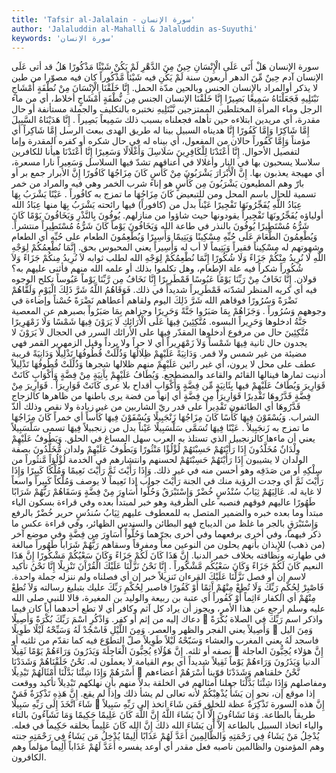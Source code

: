 ```yaml
---
title: 'Tafsir al-Jalalain - سورة الإنسان'
author: 'Jalaluddin al-Mahalli & Jalaluddin as-Suyuthi'
keywords: 'سورة الإنسان'
---
```


سورة الإنسان
هَلْ أَتَى عَلَى الْإِنْسَانِ حِينٌ مِنَ الدَّهْرِ لَمْ يَكُنْ شَيْئًا مَذْكُورًا
هَلُ
قد
أتى عَلَى الإنسان
آدم
حِينٌ مِّنَ الدهر
أربعون سنة
لَمْ يَكُنِ
فيه
شَيْئاً مَّذْكُوراً
كان فيه مصوّرا من طين لا يذكر أوالمراد بالإِنسان الجنس وبالحين مدّة الحمل.
إِنَّا خَلَقْنَا الْإِنْسَانَ مِنْ نُطْفَةٍ أَمْشَاجٍ نَبْتَلِيهِ فَجَعَلْنَاهُ سَمِيعًا بَصِيرًا
إِنَّا خَلَقْنَا الإنسان
الجنس
مِن نُّطْفَةٍ أَمْشَاجٍ
أخلاط، أي من ماء الرجل وماء المرأة المختلطين الممتزجين
نَّبْتَلِيهِ
نختبره بالتكليف والجملة مستأنفة أو حال مقدرة، أي مريدين ابتلاءه حين تأهله
فجعلناه
بسبب ذلك
سَمِيعاً بَصِيراً
.
إِنَّا هَدَيْنَاهُ السَّبِيلَ إِمَّا شَاكِرًا وَإِمَّا كَفُورًا
إِنَّا هديناه السبيل
بينا له طريق الهدى ببعث الرسل
إِمَّا شَاكِراً
أي مؤمناً
وَإِمَّا كَفُوراً
حالان من المفعول، أي بيناه له في حال شكره أو كفره المقدرة وإما لتفصيل الأحوال.
إِنَّا أَعْتَدْنَا لِلْكَافِرِينَ سَلَاسِلَ وَأَغْلَالًا وَسَعِيرًا
إِنَّا أَعْتَدْنَا
هيأنا
للكافرين سلاسلا
يسحبون بها في النار
وأغلالا
في أعناقهم تشدّ فيها السلاسل
وَسَعِيراً
نارا مسعرة، أي مهيجة يعذبون بها.
إِنَّ الْأَبْرَارَ يَشْرَبُونَ مِنْ كَأْسٍ كَانَ مِزَاجُهَا كَافُورًا
إِنَّ الأبرار
جمع بر أو بارّ وهم المطيعون
يَشْرَبُونَ مِن كَأْسٍ
هو إناء شرب الخمر وهي فيه والمراد من خمر تسمية للحال باسم المحل ومن للتبعيض
كَانَ مِزَاجُهَا
ما تمزج به
كافُوراً
.
عَيْنًا يَشْرَبُ بِهَا عِبَادُ اللَّهِ يُفَجِّرُونَهَا تَفْجِيرًا
عَيْناً
بدل من (كافوراً) فيها رائحته
يَشْرَبُ بِهَا
منها
عِبَادُ الله
أولياؤه
يُفَجِّرُونَهَا تَفْجِيراً
يقودونها حيث شاؤوا من منازلهم.
يُوفُونَ بِالنَّذْرِ وَيَخَافُونَ يَوْمًا كَانَ شَرُّهُ مُسْتَطِيرًا
يُوفُونَ بالنذر
في طاعة الله
وَيَخَافُونَ يَوْماً كَانَ شَرُّهُ مُسْتَطِيراً
منتشراً.
وَيُطْعِمُونَ الطَّعَامَ عَلَى حُبِّهِ مِسْكِينًا وَيَتِيمًا وَأَسِيرًا
وَيُطْعِمُونَ الطعام على حُبِّهِ
أي الطعام وشهوتهم له
مِسْكِيناً
فقيراً
وَيَتِيماً
لا أب له
وَأَسِيراً
يعني المحبوس بحق.
إِنَّمَا نُطْعِمُكُمْ لِوَجْهِ اللَّهِ لَا نُرِيدُ مِنْكُمْ جَزَاءً وَلَا شُكُورًا
إِنَّمَا نُطْعِمُكُمْ لِوَجْهِ الله
لطلب ثوابه
لاَ نُرِيدُ مِنكُمْ جَزَاءً وَلاَ شُكُوراً
شكراً فيه علة الإِطعام، وهل تكلموا بذلك أو علمه الله منهم فأثنى عليهم به؟ قولان.
إِنَّا نَخَافُ مِنْ رَبِّنَا يَوْمًا عَبُوسًا قَمْطَرِيرًا
إِنَّا نَخَافُ مِن رَّبِّنَا يَوْماً عَبُوساً
تكلح الوجوه فيه أي كريه المنظر لشدّته
قَمْطَرِيراً
شديداً في ذلك.
فَوَقَاهُمُ اللَّهُ شَرَّ ذَلِكَ الْيَوْمِ وَلَقَّاهُمْ نَضْرَةً وَسُرُورًا
فوقاهم الله شَرَّ ذَلِكَ اليوم ولقاهم
أعطاهم
نَضْرَةً
حُسْناً وإضاءة في وجوههم
وَسُرُوراً
.
وَجَزَاهُمْ بِمَا صَبَرُوا جَنَّةً وَحَرِيرًا
وجزاهم بِمَا صَبَرُواْ
بصبرهم عن المعصية
جَنَّةُ
ادخلوها
وَحَرِيراً
البسوه.
مُتَّكِئِينَ فِيهَا عَلَى الْأَرَائِكِ لَا يَرَوْنَ فِيهَا شَمْسًا وَلَا زَمْهَرِيرًا
مُتَّكِئِينَ
حال من مرفوع أدخلوها المقدّر
فِيهَا على الأرائك
السرر في الحجال
لاَ يَرَوْنَ
لا يجدون حال ثانية
فِيهَا شَمْساً وَلاَ زَمْهَرِيراً
أي لا حراً ولا برداً وقيل الزمهرير القمر فهي مضيئة من غير شمس ولا قمر.
وَدَانِيَةً عَلَيْهِمْ ظِلَالُهَا وَذُلِّلَتْ قُطُوفُهَا تَذْلِيلًا
وَدَانِيَةً
قريبة عطف على محل لا يرون، أي غير رائين
عَلَيْهِمْ
منهم
ظلالها
شجرها
وَذُلِّلَتْ قُطُوفُهَا تَذْلِيلاً
أدنيت ثمارها فينالها القائم والقاعد والمضطجع.
وَيُطَافُ عَلَيْهِمْ بِآَنِيَةٍ مِنْ فِضَّةٍ وَأَكْوَابٍ كَانَتْ قَوَارِيرَ
وَيُطَافُ عَلَيْهِمْ
فيها
بِئَانِيَةٍ مِّن فِضَّةٍ وَأَكْوَابٍ
أقداح بلا عرى
كَانَتْ قَوَارِيرَاْ
.
قَوَارِيرَ مِنْ فِضَّةٍ قَدَّرُوهَا تَقْدِيرًا
قَوَارِيرَاْ مِن فِضَّةٍ
أي إنها من فضة يرى باطنها من ظاهرها كالزجاج
قَدَّرُوهَا
أي الطائفون
تَقْدِيراً
على قدر ريّ الشاربين من غير زيادة ولا نقص وذلك ألذّ الشراب.
وَيُسْقَوْنَ فِيهَا كَأْسًا كَانَ مِزَاجُهَا زَنْجَبِيلًا
وَيُسْقَوْنَ فِيهَا كَأْساً
أي خمراً
كَانَ مِزَاجُهَا
ما تمزج به
زَنجَبِيلاً
.
عَيْنًا فِيهَا تُسَمَّى سَلْسَبِيلًا
عَيْناً
بدل من زنجبيلاً
فِيهَا تسمى سَلْسَبِيلاً
يعني أن ماءها كالزنجبيل الذي تستلذ به العرب سهل المساغ في الحلق.
وَيَطُوفُ عَلَيْهِمْ وِلْدَانٌ مُخَلَّدُونَ إِذَا رَأَيْتَهُمْ حَسِبْتَهُمْ لُؤْلُؤًا مَنْثُورًا
وَيَطُوفُ عَلَيْهِمْ ولدان مُّخَلَّدُونَ
بصفة الولدان لا يشيبون
إِذَا رَأَيْتَهُمْ حَسِبْتَهُمْ
لحسنهم وانتشارهم في الخدمة
لُؤْلُؤاً مَّنثُوراً
من سِلْكِهِ أو من صَدَفِه وهو أحسن منه في غير ذلك.
وَإِذَا رَأَيْتَ ثَمَّ رَأَيْتَ نَعِيمًا وَمُلْكًا كَبِيرًا
وَإِذَا رَأَيْتَ ثَمَّ
أي وجدت الرؤية منك في الجنة
رَأَيْتَ
جواب إذا
نَعِيماً
لا يوصف
وَمُلْكاً كَبِيراً
واسعاً لا غاية له.
عَالِيَهُمْ ثِيَابُ سُنْدُسٍ خُضْرٌ وَإِسْتَبْرَقٌ وَحُلُّوا أَسَاوِرَ مِنْ فِضَّةٍ وَسَقَاهُمْ رَبُّهُمْ شَرَابًا طَهُورًا
عاليهم
فوقهم فنصبه على الظرفية وهو خبر لمبتدأ بعده وفي قراءة بسكون الياء مبتدأ وما بعده خبره والضمير المتصل به للمعطوف عليهم
ثِيَابُ سُندُسٍ
حرير
خُضْرٌ
بالرفع
وَإِسْتَبْرَقٍ
بالجر ما غلظ من الديباج فهو البطائن والسندس الظهائر، وفي قراءة عكس ما ذكر فيهما، وفي أخرى برفعهما وفي أخرى بجرّهما
وَحُلُّواْ أَسَاوِرَ مِن فِضَّةٍ
وفي موضع آخر (من ذهب) للإِيذان بأنهم يحلون من النوعين معاً ومفرقاً
وسقاهم رَبُّهُمْ شَرَاباً طَهُوراً
مبالغة في طهارته ونظافته بخلاف خمر الدنيا.
إِنَّ هَذَا كَانَ لَكُمْ جَزَاءً وَكَانَ سَعْيُكُمْ مَشْكُورًا
إِنَّ هَذَا
النعيم
كَانَ لَكُمْ جَزَاءً وَكَانَ سَعْيُكُم مَّشْكُوراً
.
إِنَّا نَحْنُ نَزَّلْنَا عَلَيْكَ الْقُرْآَنَ تَنْزِيلًا
إِنَّا نَحْنُ
تأكيد لاسم إن أو فصل
نَزَّلْنَا عَلَيْكَ القرءان تَنزِيلاً
خبر إن أي فصلناه ولم ننزله جملة واحدة.
فَاصْبِرْ لِحُكْمِ رَبِّكَ وَلَا تُطِعْ مِنْهُمْ آَثِمًا أَوْ كَفُورًا
فاصبر لِحُكْمِ رَبِّكَ
عليك بتبليغ رسالته
وَلاَ تُطِعْ مِنْهُمْ
أي الكفار
ءَاثِماً أَوْ كَفُوراً
أي عتبة بن ربيعة والوليد بن المغيرة، قالا للنبي صلى الله عليه وسلم ارجع عن هذا الأمر، ويجوز أن يراد كل آثم وكافر أي لا تطع أحدهما أياً كان فيما دعاك إليه من إثم أو كفر.
وَاذْكُرِ اسْمَ رَبِّكَ بُكْرَةً وَأَصِيلًا

واذكر اسم رَبِّكَ
في الصلاة
بُكْرَةً وَأَصِيلاً
يعني الفجر والظهر والعصر.
وَمِنَ اللَّيْلِ فَاسْجُدْ لَهُ وَسَبِّحْهُ لَيْلًا طَوِيلًا

وَمِنَ اليل فاسجد لَهُ
يعني المغرب والعشاء
وَسَبّحْهُ لَيْلاً طَوِيلاً
صلّ التطوّع فيه كما تقدّم من ثلثيه أو نصفه أو ثلثه.
إِنَّ هَؤُلَاءِ يُحِبُّونَ الْعَاجِلَةَ وَيَذَرُونَ وَرَاءَهُمْ يَوْمًا ثَقِيلًا

إِنَّ هؤلاء يُحِبُّونَ العاجلة
الدنيا
وَيَذَرُونَ وَرَاءهُمْ يَوْماً ثَقِيلاً
شديداً أي يوم القيامة لا يعملون له.
نَحْنُ خَلَقْنَاهُمْ وَشَدَدْنَا أَسْرَهُمْ وَإِذَا شِئْنَا بَدَّلْنَا أَمْثَالَهُمْ تَبْدِيلًا

نَّحْنُ خلقناهم وَشَدَدْنَا
قوّينا
أَسْرَهُمْ
أعضاءهم ومفاصلهم
وَإِذَا شِئْنَا بَدَّلْنَا
جعلنا
أمثالهم
في الخلقة بدلاً منهم بأن نهلكهم
تَبْدِيلاً
تأكيد ووقعت إذا موقع إن، نحو
إِن يَشَأْ يُذْهِبْكُمْ
لأنه تعالى لم يشأ ذلك وإذاً لم يقع.
إِنَّ هَذِهِ تَذْكِرَةٌ فَمَنْ شَاءَ اتَّخَذَ إِلَى رَبِّهِ سَبِيلًا

إِنَّ هذه
السورة
تَذْكِرَةٌ
عظة للخلق
فَمَن شَاءَ اتخذ إلى رَبِّهِ سَبِيلاً
طريقاً بالطاعة.
وَمَا تَشَاءُونَ إِلَّا أَنْ يَشَاءَ اللَّهُ إِنَّ اللَّهَ كَانَ عَلِيمًا حَكِيمًا
وَمَا تَشَآءُونَ
بالتاء والياء اتخاذ السبيل بالطاعة
إِلاَّ أَن يَشَاءَ الله
ذلك
إِنَّ الله كَانَ عَلِيماً
بخلقه
حَكِيماً
في فعله.
يُدْخِلُ مَنْ يَشَاءُ فِي رَحْمَتِهِ وَالظَّالِمِينَ أَعَدَّ لَهُمْ عَذَابًا أَلِيمًا
يُدْخِلُ مَن يَشَاءُ فِي رَحْمَتِهِ
جنته وهم المؤمنون
والظالمين
ناصبه فعل مقدر أي أوعد يفسره
أَعَدَّ لَهُمْ عَذَاباً أَلِيماً
مؤلماً وهم الكافرون.